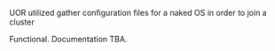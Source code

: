UOR utilized gather configuration files for a naked OS in order to join a cluster

Functional. Documentation TBA.

